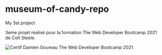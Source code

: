 # museum-of-candy-repo
My 3st project


3eme projet réalisé pour la formation The Web Developer Bootcamp 2021 de Colt Steele.



![Certif Damien Goureau The Web Developer Bootcamp 2021](https://user-images.githubusercontent.com/90900880/133985083-5742005f-f5a9-4c97-b4a8-d97e6041989d.jpg)
